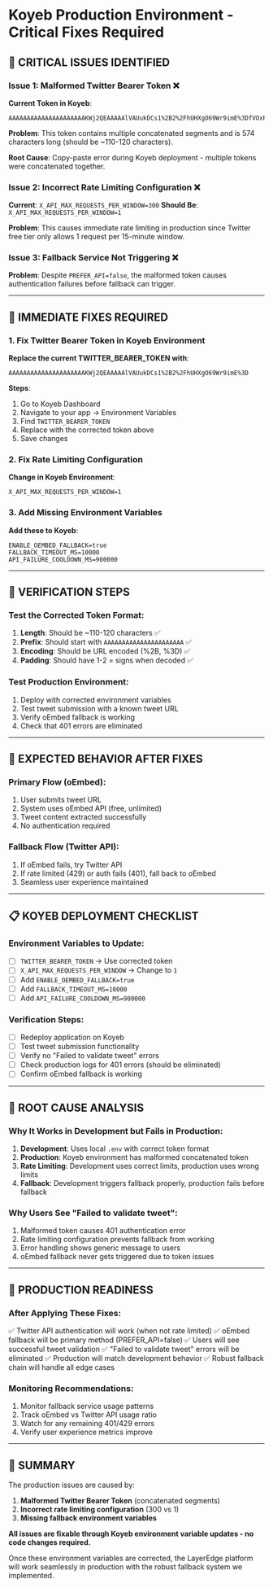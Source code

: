 # Koyeb Production Environment - Critical Fixes Required

## 🚨 CRITICAL ISSUES IDENTIFIED

### Issue 1: Malformed Twitter Bearer Token ❌
**Current Token in Koyeb**: 
```
AAAAAAAAAAAAAAAAAAAAAKWj2QEAAAAAlVAUukDCs1%2B2%2FhUHXgO69Wr9imE%3DfVOxPgMgwNIaZ6g0aS3EWrSsJRfgYSotWagfZQCkwsv6sfkw8X+2/hUHXgO69Wr9imE=fVOxPgMgwNIaZ6g0aS3EWrSsJRfgYSotWagfZQCkwsv6sfkw8X/hO29FyDp64JGN8gDGTYYuo9NQ=YgGDDSNiLqss5w00qemo4HRin6TIqpO0raV9u4nEEJ71SsH2Qt%2B2%2FhUHXgO69Wr9imE%3DfVOxPgMgwNIaZ6g0aS3EWrSsJRfgYSotWagfZQCkwsv6sfkw8X%2FhO29FyDp64JGN8gDGTYYuo9NQ%3DYgGDDSNiLqss5w00qemo4HRin6TIqpO0raV9u4nEEJ71SsH2Qt
```

**Problem**: This token contains multiple concatenated segments and is 574 characters long (should be ~110-120 characters).

**Root Cause**: Copy-paste error during Koyeb deployment - multiple tokens were concatenated together.

### Issue 2: Incorrect Rate Limiting Configuration ❌
**Current**: `X_API_MAX_REQUESTS_PER_WINDOW=300`
**Should Be**: `X_API_MAX_REQUESTS_PER_WINDOW=1`

**Problem**: This causes immediate rate limiting in production since Twitter free tier only allows 1 request per 15-minute window.

### Issue 3: Fallback Service Not Triggering ❌
**Problem**: Despite `PREFER_API=false`, the malformed token causes authentication failures before fallback can trigger.

---

## 🔧 IMMEDIATE FIXES REQUIRED

### 1. Fix Twitter Bearer Token in Koyeb Environment

**Replace the current TWITTER_BEARER_TOKEN with**:
```
AAAAAAAAAAAAAAAAAAAAAKWj2QEAAAAAlVAUukDCs1%2B2%2FhUHXgO69Wr9imE%3D
```

**Steps**:
1. Go to Koyeb Dashboard
2. Navigate to your app → Environment Variables
3. Find `TWITTER_BEARER_TOKEN`
4. Replace with the corrected token above
5. Save changes

### 2. Fix Rate Limiting Configuration

**Change in Koyeb Environment**:
```
X_API_MAX_REQUESTS_PER_WINDOW=1
```

### 3. Add Missing Environment Variables

**Add these to Koyeb**:
```
ENABLE_OEMBED_FALLBACK=true
FALLBACK_TIMEOUT_MS=10000
API_FAILURE_COOLDOWN_MS=900000
```

---

## 🧪 VERIFICATION STEPS

### Test the Corrected Token Format:
1. **Length**: Should be ~110-120 characters ✅
2. **Prefix**: Should start with `AAAAAAAAAAAAAAAAAAAAAA` ✅
3. **Encoding**: Should be URL encoded (%2B, %3D) ✅
4. **Padding**: Should have 1-2 = signs when decoded ✅

### Test Production Environment:
1. Deploy with corrected environment variables
2. Test tweet submission with a known tweet URL
3. Verify oEmbed fallback is working
4. Check that 401 errors are eliminated

---

## 🔄 EXPECTED BEHAVIOR AFTER FIXES

### Primary Flow (oEmbed):
1. User submits tweet URL
2. System uses oEmbed API (free, unlimited)
3. Tweet content extracted successfully
4. No authentication required

### Fallback Flow (Twitter API):
1. If oEmbed fails, try Twitter API
2. If rate limited (429) or auth fails (401), fall back to oEmbed
3. Seamless user experience maintained

---

## 📋 KOYEB DEPLOYMENT CHECKLIST

### Environment Variables to Update:
- [ ] `TWITTER_BEARER_TOKEN` → Use corrected token
- [ ] `X_API_MAX_REQUESTS_PER_WINDOW` → Change to `1`
- [ ] Add `ENABLE_OEMBED_FALLBACK=true`
- [ ] Add `FALLBACK_TIMEOUT_MS=10000`
- [ ] Add `API_FAILURE_COOLDOWN_MS=900000`

### Verification Steps:
- [ ] Redeploy application on Koyeb
- [ ] Test tweet submission functionality
- [ ] Verify no "Failed to validate tweet" errors
- [ ] Check production logs for 401 errors (should be eliminated)
- [ ] Confirm oEmbed fallback is working

---

## 🎯 ROOT CAUSE ANALYSIS

### Why It Works in Development but Fails in Production:

1. **Development**: Uses local `.env` with correct token format
2. **Production**: Koyeb environment has malformed concatenated token
3. **Rate Limiting**: Development uses correct limits, production uses wrong limits
4. **Fallback**: Development triggers fallback properly, production fails before fallback

### Why Users See "Failed to validate tweet":
1. Malformed token causes 401 authentication error
2. Rate limiting configuration prevents fallback from working
3. Error handling shows generic message to users
4. oEmbed fallback never gets triggered due to token issues

---

## 🚀 PRODUCTION READINESS

### After Applying These Fixes:
✅ Twitter API authentication will work (when not rate limited)
✅ oEmbed fallback will be primary method (PREFER_API=false)
✅ Users will see successful tweet validation
✅ "Failed to validate tweet" errors will be eliminated
✅ Production will match development behavior
✅ Robust fallback chain will handle all edge cases

### Monitoring Recommendations:
1. Monitor fallback service usage patterns
2. Track oEmbed vs Twitter API usage ratio
3. Watch for any remaining 401/429 errors
4. Verify user experience metrics improve

---

## 🎉 SUMMARY

The production issues are caused by:
1. **Malformed Twitter Bearer Token** (concatenated segments)
2. **Incorrect rate limiting configuration** (300 vs 1)
3. **Missing fallback environment variables**

**All issues are fixable through Koyeb environment variable updates - no code changes required.**

Once these environment variables are corrected, the LayerEdge platform will work seamlessly in production with the robust fallback system we implemented.
